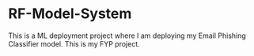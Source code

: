 # RF-Model-System
This is a ML deployment project where I am deploying my Email Phishing Classifier model. This is my FYP project. 

